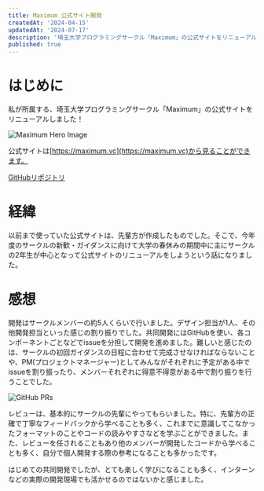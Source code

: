 ```yaml
---
title: Maximum 公式サイト開発
createdAt: '2024-04-15'
updatedAt: '2024-07-17'
description: '埼玉大学プログラミングサークル「Maximum」の公式サイトをリニューアルしました！'
published: true
---
```


# はじめに

私が所属する、埼玉大学プログラミングサークル「Maximum」の公式サイトをリニューアルしました！

![Maximum Hero Image](/images/maximum-public-website/maximum-heroImage.png)

公式サイトは[https://maximum.vc](https://maximum.vc)から見ることができます。

[GitHubリポジトリ](https://github.com/saitamau-maximum/public-website)

# 経緯

以前まで使っていた公式サイトは、先輩方が作成したものでした。そこで、今年度のサークルの新歓・ガイダンスに向けて大学の春休みの期間中に主にサークルの2年生が中心となって公式サイトのリニューアルをしようという話になりました。

# 感想

開発はサークルメンバーの約5人くらいで行いました。デザイン担当が1人、その他開発担当といった感じの割り振りでした。共同開発にはGitHubを使い、各コンポーネントごとなどでissueを分担して開発を進めました。難しいと感じたのは、サークルの初回ガイダンスの日程に合わせて完成させなければならないことや、PM(プロジェクトマネージャー)としてみんながそれぞれに予定がある中でissueを割り振ったり、メンバーそれぞれに得意不得意がある中で割り振りを行うことでした。

![GitHub PRs](/images/maximum-public-website/issues.png)

レビューは、基本的にサークルの先輩にやってもらいました。特に、先輩方の正確で丁寧なフィードバックから学べることも多く、これまでに意識してこなかったフォーマットのことやコードの読みやすさなどを学ぶことができました。また、レビューを任されることもあり他のメンバーが開発したコードから学べることも多く、自分で個人開発する際の参考になることも多かったです。

はじめての共同開発でしたが、とても楽しく学びになることも多く、インターンなどの実際の開発現場でも活かせるのではないかと感じました。
